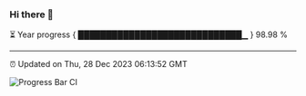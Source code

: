 ### Hi there 👋

⏳ Year progress { █████████████████████████████▁ } 98.98 %

---

⏰ Updated on Thu, 28 Dec 2023 06:13:52 GMT

![Progress Bar CI](https://github.com/liununu/liununu/workflows/Progress%20Bar%20CI/badge.svg)
